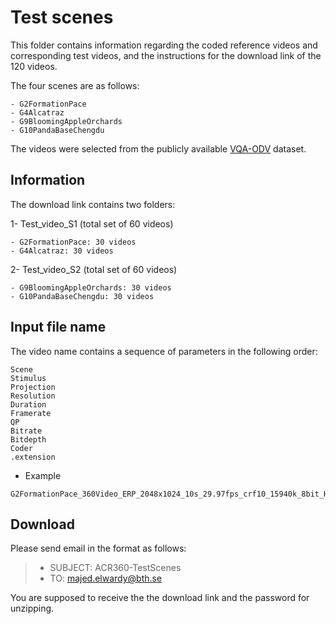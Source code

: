 # Test scenes

This folder contains information regarding the coded reference videos and corresponding test videos, and the instructions for the download link of the 120 videos.

The four scenes are as follows:

	- G2FormationPace
	- G4Alcatraz
	- G9BloomingAppleOrchards	
	- G10PandaBaseChengdu
	
The videos were selected from the publicly available [VQA-ODV](https://github.com/Archer-Tatsu/VQA-ODV) dataset.

## Information

The download link contains two folders:

1- Test_video_S1 (total set of 60 videos)

	- G2FormationPace: 30 videos 
	- G4Alcatraz: 30 videos

2- Test_video_S2 (total set of 60 videos)

	- G9BloomingAppleOrchards: 30 videos 
	- G10PandaBaseChengdu: 30 videos 


## Input file name
The video name contains a sequence of parameters in the following order:

	Scene 
	Stimulus
	Projection
	Resolution
	Duration
	Framerate
	QP
	Bitrate
	Bitdepth
	Coder
	.extension
	

- Example
```
G2FormationPace_360Video_ERP_2048x1024_10s_29.97fps_crf10_15940k_8bit_H265.mp4
```


## Download

Please send email in the format as follows:

> * SUBJECT: ACR360-TestScenes
> * TO: majed.elwardy@bth.se

You are supposed to receive the the download link and the password for unzipping.

